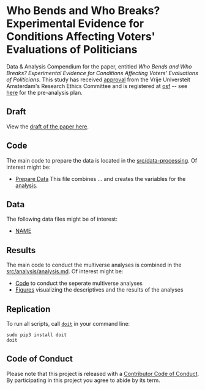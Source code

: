 # Who Bends and Who Breaks? Experimental Evidence for Conditions Affecting Voters' Evaluations of Politicians

Data &amp; Analysis Compendium for the paper, entitled _Who Bends and Who Breaks? Experimental Evidence for Conditions Affecting Voters' Evaluations of Politicians_. 
This study has received [approval](docs/EthicalApproval.pdf) from the Vrije Universteit Amsterdam's Research Ethics Committee and is registered at [osf](https://osf.io/kvtzp/) -- see [here](docs/pap/compromise-punishment-pap.pdf) for the pre-analysis plan.

## Draft
View the [draft of the paper here](report/draft.pdf).

## Code
The main code to prepare the data is located in the [src/data-processing](src/data-processing/). 
Of interest might be:

* [Prepare Data](src/data-processing/prep_data.md) This file combines ... and creates the variables for the [analysis](src/analysis/analysis.md).

## Data

The following data files might be of interest:

* [NAME](LOCATION) 

## Results

The main code to conduct the multiverse analyses is combined in the [src/analysis/analysis.md](src/analysis/analysis.md). 
Of interest might be:
* [Code](src/analysis/) to conduct the seperate multiverse analyses
* [Figures](report/figures) visualizing the descriptives and the results of the analyses 

## Replication 

To run all scripts, call [`doit`](https://github.com/ccs-amsterdam/ccs-compendium) in your command line:

```
sudo pip3 install doit
doit
```

## Code of Conduct

Please note that this project is released with a [Contributor Code of
Conduct](CODE_OF_CONDUCT.md). By participating in this project you agree to
abide by its term.